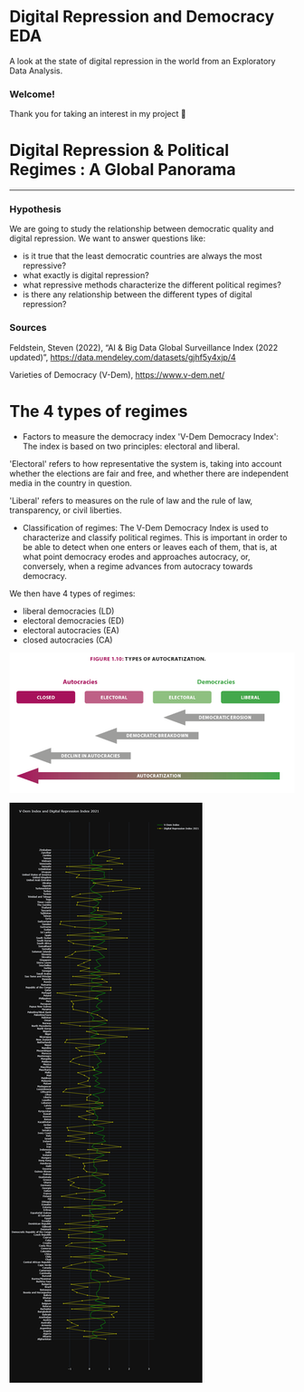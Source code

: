 # Digital Repression and Democracy EDA
A look at the state of digital repression in the world from an Exploratory Data Analysis.

### Welcome!

Thank you for taking an interest in my project 🙂

# Digital Repression  & Political Regimes : A Global Panorama

--------------------------------------------------------------------------------------------------------------------------------------------

### Hypothesis

We are going to study the relationship between democratic quality and digital repression. We want to answer questions like:
 - is it true that the least democratic countries are always the most repressive?
 - what exactly is digital repression?
 - what repressive methods characterize the different political regimes?
 - is there any relationship between the different types of digital repression?

 ### Sources

Feldstein, Steven (2022), “AI & Big Data Global Surveillance Index (2022 updated)”, 
https://data.mendeley.com/datasets/gjhf5y4xjp/4

Varieties of Democracy (V-Dem),
https://www.v-dem.net/


# The 4 types of regimes


- Factors to measure the democracy index 'V-Dem Democracy Index':
The index is based on two principles: electoral and liberal.

'Electoral' refers to how representative the system is, taking into account whether the elections are fair and free, and whether there are independent media in the country in question.

'Liberal' refers to measures on the rule of law and the rule of law, transparency, or civil liberties.


- Classification of regimes:
The V-Dem Democracy Index is used to characterize and classify political regimes. This is important in order to be able to detect when one enters or leaves each of them, that is, at what point democracy erodes and approaches autocracy, or, conversely, when a regime advances from autocracy towards democracy.

We then have 4 types of regimes:
- liberal democracies (LD)
- electoral democracies (ED)
- electoral autocracies (EA)
- closed autocracies (CA)

![img](src/img/regimens.png "Title")

![img](src/img/global_plotly.png)